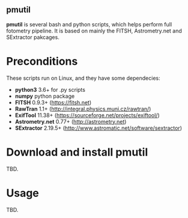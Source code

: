 ## pmutil

**pmutil** is several bash and python scripts, which helps perform full fotometry pipeline. It is based on mainly the FITSH, Astrometry.net and SExtractor pakcages.

# Preconditions

These scripts run on Linux, and they have some dependecies:

- **python3** 3.6+ for .py scripts
- **numpy** python package
- **FITSH** 0.9.3+ (https://fitsh.net)
- **RawTran** 1.1+ (http://integral.physics.muni.cz/rawtran/)
- **ExifTool** 11.38+ (https://sourceforge.net/projects/exiftool/)
- **Astrometry.net** 0.77+ (http://astrometry.net)
- **SExtractor** 2.19.5+ (http://www.astromatic.net/software/sextractor)

# Download and install pmutil

TBD.

# Usage

TBD.
